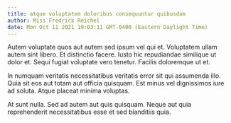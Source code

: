 ```yaml
---
title: atque voluptatem doloribus consequuntur quibusdam
author: Miss Fredrick Reichel
date: Mon Oct 11 2021 19:03:11 GMT-0400 (Eastern Daylight Time)
---
```

Autem voluptate quos aut autem sed ipsum vel qui et. Voluptatem ullam autem sint libero. Et distinctio facere. Iusto hic repudiandae similique ut dolor et. Sequi fugiat voluptate vero tenetur. Facilis doloremque ut et.

 In numquam veritatis necessitatibus veritatis error sit qui assumenda illo. Quia sit eos aut totam aut officia quisquam. Est minus vel dignissimos iure ad soluta. Atque placeat minima voluptas.

 At sunt nulla. Sed ad autem aut quis quisquam. Neque aut quia reprehenderit necessitatibus esse et sed blanditiis quia.